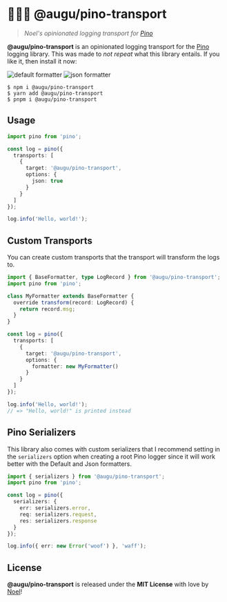 # 🐻‍❄️🌲 @augu/pino-transport

> _Noel's opinionated logging transport for [Pino](https://getpino.io)_

**@augu/pino-transport** is an opinionated logging transport for the [Pino](https://getpino.io) logging library. This was made to _not repeat_ what this library entails. If you like it, then install it now:

![default formatter](https://noel-is.gay/images/f39398c6.png)
![json formatter](https://noel-is.gay/images/250c59e1.png)

```shell
$ npm i @augu/pino-transport
$ yarn add @augu/pino-transport
$ pnpm i @augu/pino-transport
```

## Usage

```ts
import pino from 'pino';

const log = pino({
  transports: [
    {
      target: '@augu/pino-transport',
      options: {
        json: true
      }
    }
  ]
});

log.info('Hello, world!');
```

## Custom Transports

You can create custom transports that the transport will transform the logs to.

```ts
import { BaseFormatter, type LogRecord } from '@augu/pino-transport';
import pino from 'pino';

class MyFormatter extends BaseFormatter {
  override transform(record: LogRecord) {
    return record.msg;
  }
}

const log = pino({
  transports: [
    {
      target: '@augu/pino-transport',
      options: {
        formatter: new MyFormatter()
      }
    }
  ]
});

log.info('Hello, world!');
// => "Hello, world!" is printed instead
```

## Pino Serializers

This library also comes with custom serializers that I recommend setting in the `serializers` option when creating a root Pino logger since it will work better with the Default and Json formatters.

```ts
import { serializers } from '@augu/pino-transport';
import pino from 'pino';

const log = pino({
  serializers: {
    err: serializers.error,
    req: serializers.request,
    res: serializers.response
  }
});

log.info({ err: new Error('woof') }, 'waff');
```

## License

**@augu/pino-transport** is released under the **MIT License** with love by [Noel](https://floofy.dev)!
